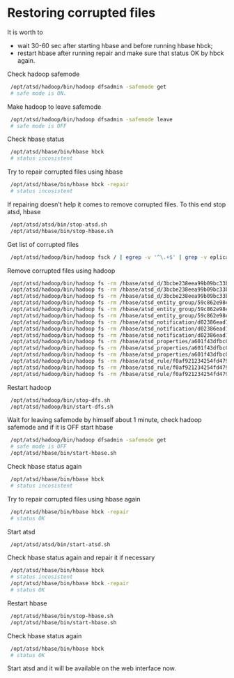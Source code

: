 # Restoring corrupted files

It is worth to

   * wait 30-60 sec after starting hbase and before running hbase hbck;
   * restart hbase after running repair and make sure that status OK by hbck again.

Check hadoop safemode

```sh
 /opt/atsd/hadoop/bin/hadoop dfsadmin -safemode get
 # safe mode is ON.
```

Make hadoop to leave safemode

```sh
 /opt/atsd/hadoop/bin/hadoop dfsadmin -safemode leave
 # safe mode is OFF
```

Check hbase status

```sh
 /opt/atsd/hbase/bin/hbase hbck
 # status incosistent
```

Try to repair corrupted files using hbase 

```sh
 /opt/atsd/hbase/bin/hbase hbck -repair
 # status incosistent
```

If repairing doesn't help it comes to remove corrupted files.
To this end stop atsd, hbase

```sh
 /opt/atsd/atsd/bin/stop-atsd.sh
 /opt/atsd/hbase/bin/stop-hbase.sh
```

Get list of corrupted files 

```sh
 /opt/atsd/hadoop/bin/hadoop fsck / | egrep -v '^\.+$' | grep -v eplica
```

Remove corrupted files using hadoop 

```sh
 /opt/atsd/hadoop/bin/hadoop fs -rm /hbase/atsd_d/3bcbe238eea99b09bc33bf72129414d7/r/5f301b8315684225b726ec598b1344b1
 /opt/atsd/hadoop/bin/hadoop fs -rm /hbase/atsd_d/3bcbe238eea99b09bc33bf72129414d7/r/83b84b797f7946e09791cbd275bc62e6
 /opt/atsd/hadoop/bin/hadoop fs -rm /hbase/atsd_d/3bcbe238eea99b09bc33bf72129414d7/r/9048d1195b0e4db5a7fae975ab144876
 /opt/atsd/hadoop/bin/hadoop fs -rm /hbase/atsd_entity_group/59c862e98e4cc49c9519615ea6e9784b/e/5140d038336940e5ac97585af9b4ed06
 /opt/atsd/hadoop/bin/hadoop fs -rm /hbase/atsd_entity_group/59c862e98e4cc49c9519615ea6e9784b/e/6178ace282494d14b4bdb21a7a2a405e
 /opt/atsd/hadoop/bin/hadoop fs -rm /hbase/atsd_entity_group/59c862e98e4cc49c9519615ea6e9784b/e/6f8e2d70a48d4654b734539498d1a4e5
 /opt/atsd/hadoop/bin/hadoop fs -rm /hbase/atsd_notification/d02386ead1fc18d1793d1a20049cf6a7/c/0c56a2b84e5f493681b127f2c4d99934
 /opt/atsd/hadoop/bin/hadoop fs -rm /hbase/atsd_notification/d02386ead1fc18d1793d1a20049cf6a7/c/5f76b391cfaa49a8b1d8b9156a21a6e8
 /opt/atsd/hadoop/bin/hadoop fs -rm /hbase/atsd_notification/d02386ead1fc18d1793d1a20049cf6a7/c/b0e84a7daefc4f0d95fc6ba253e91a74
 /opt/atsd/hadoop/bin/hadoop fs -rm /hbase/atsd_properties/a601f43dfbc09c444212b25bc2c20c35/c/eef512e242df476891ca90a10bb2b919
 /opt/atsd/hadoop/bin/hadoop fs -rm /hbase/atsd_properties/a601f43dfbc09c444212b25bc2c20c35/c/f66d6b95624643e489725f940b0bdb39
 /opt/atsd/hadoop/bin/hadoop fs -rm /hbase/atsd_properties/a601f43dfbc09c444212b25bc2c20c35/c/f7f82e4f353b4345964849e770a83675
 /opt/atsd/hadoop/bin/hadoop fs -rm /hbase/atsd_rule/f0af921234254fd479811973067cb3c9/r/0d4a254d7288490a985c636353df77c7
 /opt/atsd/hadoop/bin/hadoop fs -rm /hbase/atsd_rule/f0af921234254fd479811973067cb3c9/r/41262b47fe9f44e286b9981eb71b9675
 /opt/atsd/hadoop/bin/hadoop fs -rm /hbase/atsd_rule/f0af921234254fd479811973067cb3c9/r/495d100f9f204af5b6123ee715b9f74a
```

Restart hadoop

```sh
 /opt/atsd/hadoop/bin/stop-dfs.sh
 /opt/atsd/hadoop/bin/start-dfs.sh
```

Wait for leaving safemode by himself about 1 minute, check hadoop safemode and if it is OFF start hbase

```sh
 /opt/atsd/hadoop/bin/hadoop dfsadmin -safemode get
 # safe mode is OFF
 /opt/atsd/hbase/bin/start-hbase.sh
```

Check hbase status again

```sh
 /opt/atsd/hbase/bin/hbase hbck
 # status incosistent
```

Try to repair corrupted files using hbase again

```sh
 /opt/atsd/hbase/bin/hbase hbck -repair
 # status OK
```

Start atsd

```sh
 /opt/atsd/atsd/bin/start-atsd.sh
```

Check hbase status again and repair it if necessary

```sh
 /opt/atsd/hbase/bin/hbase hbck
 # status incosistent
 /opt/atsd/hbase/bin/hbase hbck -repair
 # status OK
```

Restart hbase

```sh
 /opt/atsd/hbase/bin/stop-hbase.sh
 /opt/atsd/hbase/bin/start-hbase.sh
```

Check hbase status again

```sh
 /opt/atsd/hbase/bin/hbase hbck
 # status OK
```

Start atsd and it will be available on the web interface now.
